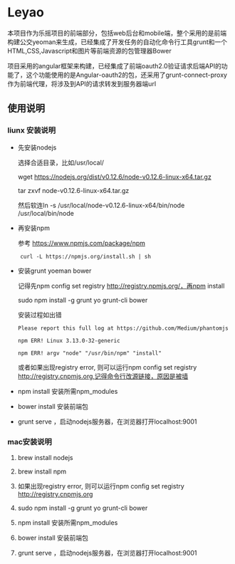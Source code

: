 # Leyao 
本项目作为乐摇项目的前端部分，包括web后台和mobile端，整个采用的是前端构建公交yeoman来生成，已经集成了开发任务的自动化命令行工具grunt和一个HTML,CSS,Javascript和图片等前端资源的包管理器Bower

项目采用的angular框架来构建，已经集成了前端oauth2.0验证请求后端API的功能了，这个功能使用的是Angular-oauth2的包，还采用了grunt-connect-proxy作为前端代理，将涉及到API的请求转发到服务器端url
## 使用说明
### liunx 安装说明
* 先安装nodejs

    选择合适目录，比如/usr/local/

    wget https://nodejs.org/dist/v0.12.6/node-v0.12.6-linux-x64.tar.gz

    tar zxvf node-v0.12.6-linux-x64.tar.gz

    然后软连ln -s /usr/local/node-v0.12.6-linux-x64/bin/node /usr/local/bin/node 

* 再安装npm

    参考 https://www.npmjs.com/package/npm

```
    curl -L https://npmjs.org/install.sh | sh
```
* 安装grunt yoeman bower

    记得先npm config set registry http://registry.npmjs.org/，再npm install

    sudo npm install -g grunt yo grunt-cli bower

    安装过程如出错

      Please report this full log at https://github.com/Medium/phantomjs

      npm ERR! Linux 3.13.0-32-generic

      npm ERR! argv "node" "/usr/bin/npm" "install"

    或者如果出现registry error, 则可以运行npm config set registry http://registry.cnpmjs.org,记得命令行改源链接，原因是被墙

* npm install 安装所需npm_modules

* bower install 安装前端包

* grunt serve ，启动nodejs服务器，在浏览器打开localhost:9001

### mac安装说明
1. brew install nodejs

2. brew install npm

3. 如果出现registry error, 则可以运行npm config set registry http://registry.cnpmjs.org

4. sudo npm install -g grunt yo grunt-cli bower

5. npm install 安装所需npm_modules

6. bower install 安装前端包

7. grunt serve ，启动nodejs服务器，在浏览器打开localhost:9001






